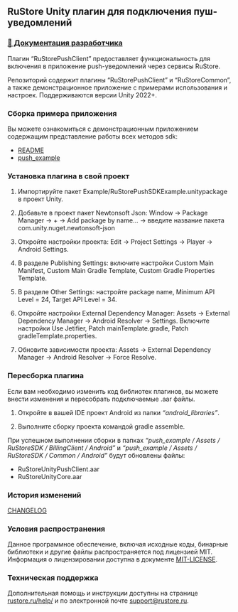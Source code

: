 ## RuStore Unity плагин для подключения пуш-уведомлений

### [🔗 Документация разработчика](https://www.rustore.ru/help/sdk/push-notifications/unity/)

Плагин “RuStorePushClient” предоставляет функциональность для включения в приложение push-уведомлений через сервисы RuStore.

Репозиторий содержит плагины “RuStorePushClient” и “RuStoreCommon”, а также демонстрационное приложение с примерами использования и настроек. Поддерживаются версии Unity 2022+.


### Сборка примера приложения

Вы можете ознакомиться с демонстрационным приложением содержащим представление работы всех методов sdk:
- [README](push_example/README.md)
- [push_example](https://gitflic.ru/project/rustore/unity-rustore-push-sdk/file?file=push_example)


### Установка плагина в свой проект

1. Импортируйте пакет Example/RuStorePushSDKExample.unitypackage в проект Unity.

2. Добавьте в проект пакет Newtonsoft Json: Window → Package Manager → + → Add package by name... → введите название пакета com.unity.nuget.newtonsoft-json

3. Откройте настройки проекта: Edit → Project Settings → Player → Android Settings.

4. В pазделе Publishing Settings: включите настройки Custom Main Manifest, Custom Main Gradle Template, Custom Gradle Properties Template. 

5. В разделе Other Settings: настройте package name, Minimum API Level = 24, Target API Level = 34.

6. Откройте настройки External Dependency Manager: Assets → External Dependency Manager → Android Resolver → Settings. Включите настройки Use Jetifier, Patch mainTemplate.gradle, Patch gradleTemplate.properties.

7. Обновите зависимости проекта: Assets → External Dependency Manager → Android Resolver → Force Resolve.


### Пересборка плагина

Если вам необходимо изменить код библиотек плагинов, вы можете внести изменения и пересобрать подключаемые .aar файлы.

1. Откройте в вашей IDE проект Android из папки _“android_libraries”_.

2. Выполните сборку проекта командой gradle assemble.

При успешном выполнении сборки в папках _“push_example / Assets / RuStoreSDK / BillingClient / Android”_ и _“push_example / Assets / RuStoreSDK / Common / Android”_ будут обновлены файлы:
- RuStoreUnityPushClient.aar
- RuStoreUnityCore.aar


### История изменений

[CHANGELOG](CHANGELOG.md)


### Условия распространения

Данное программное обеспечение, включая исходные коды, бинарные библиотеки и другие файлы распространяется под лицензией MIT. Информация о лицензировании доступна в документе [MIT-LICENSE](MIT-LICENSE.txt).


### Техническая поддержка

Дополнительная помощь и инструкции доступны на странице [rustore.ru/help/](https://www.rustore.ru/help/) и по электронной почте [support@rustore.ru](mailto:support@rustore.ru).
